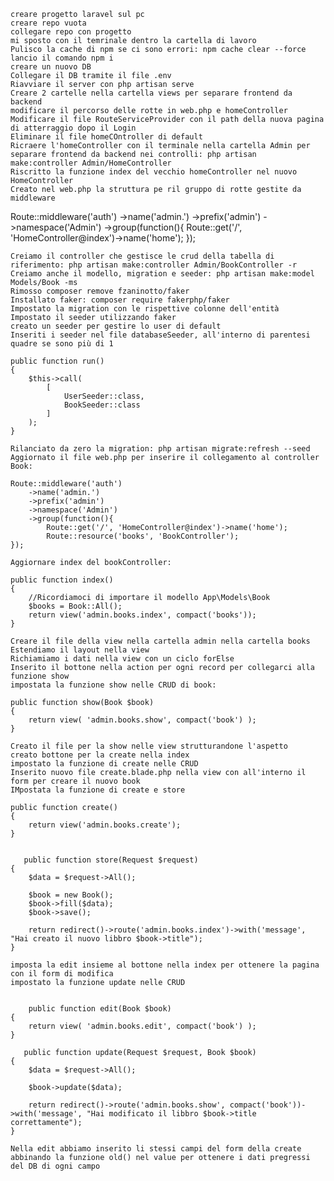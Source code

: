

    creare progetto laravel sul pc
    creare repo vuota
    collegare repo con progetto
    mi sposto con il temrinale dentro la cartella di lavoro
    Pulisco la cache di npm se ci sono errori: npm cache clear --force
    lancio il comando npm i
    creare un nuovo DB
    Collegare il DB tramite il file .env
    Riavviare il server con php artisan serve
    Creare 2 cartelle nella cartella views per separare frontend da backend
    modificare il percorso delle rotte in web.php e homeController
    Modificare il file RouteServiceProvider con il path della nuova pagina di atterraggio dopo il Login
    Eliminare il file homeCOntroller di default
    Ricraere l'homeController con il terminale nella cartella Admin per separare frontend da backend nei controlli: php artisan make:controller Admin/HomeController
    Riscritto la funzione index del vecchio homeController nel nuovo HomeController
    Creato nel web.php la struttura pe ril gruppo di rotte gestite da middleware

Route::middleware('auth')
    ->name('admin.')
    ->prefix('admin')
    ->namespace('Admin')
    ->group(function(){
        Route::get('/', 'HomeController@index')->name('home');
});

    Creiamo il controller che gestisce le crud della tabella di riferimento: php artisan make:controller Admin/BookController -r
    Creiamo anche il modello, migration e seeder: php artisan make:model Models/Book -ms
    Rimosso composer remove fzaninotto/faker
    Installato faker: composer require fakerphp/faker
    Impostato la migration con le rispettive colonne dell'entità
    Impostato il seeder utilizzando faker
    creato un seeder per gestire lo user di default
    Inseriti i seeder nel file databaseSeeder, all'interno di parentesi quadre se sono più di 1

    public function run()
    {
        $this->call(
            [
                UserSeeder::class,
                BookSeeder::class
            ]
        );
    }

    Rilanciato da zero la migration: php artisan migrate:refresh --seed
    Aggiornato il file web.php per inserire il collegamento al controller Book:

    Route::middleware('auth')
        ->name('admin.')
        ->prefix('admin')
        ->namespace('Admin')
        ->group(function(){
            Route::get('/', 'HomeController@index')->name('home');
            Route::resource('books', 'BookController');
    });

    Aggiornare index del bookController:

    public function index()
    {
        //Ricordiamoci di importare il modello App\Models\Book
        $books = Book::All();
        return view('admin.books.index', compact('books'));
    }

    Creare il file della view nella cartella admin nella cartella books
    Estendiamo il layout nella view
    Richiamiamo i dati nella view con un ciclo forElse
    Inserito il bottone nella action per ogni record per collegarci alla funzione show
    impostata la funzione show nelle CRUD di book:

    public function show(Book $book)
    {
        return view( 'admin.books.show', compact('book') );
    }

    Creato il file per la show nelle view strutturandone l'aspetto
    creato bottone per la create nella index
    impostato la funzione di create nelle CRUD
    Inserito nuovo file create.blade.php nella view con all'interno il form per creare il nuovo book
    IMpostata la funzione di create e store

    public function create()
    {
        return view('admin.books.create');
    }


       public function store(Request $request)
    {
        $data = $request->All();

        $book = new Book();
        $book->fill($data);
        $book->save();

        return redirect()->route('admin.books.index')->with('message', "Hai creato il nuovo libbro $book->title");
    }

    imposta la edit insieme al bottone nella index per ottenere la pagina con il form di modifica
    impostato la funzione update nelle CRUD


        public function edit(Book $book)
    {
        return view( 'admin.books.edit', compact('book') );
    }

       public function update(Request $request, Book $book)
    {
        $data = $request->All();

        $book->update($data);

        return redirect()->route('admin.books.show', compact('book'))->with('message', "Hai modificato il libbro $book->title correttamente");
    }

    Nella edit abbiamo inserito li stessi campi del form della create abbinando la funzione old() nel value per ottenere i dati pregressi del DB di ogni campo

